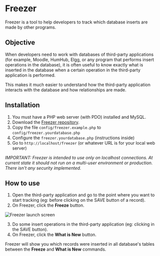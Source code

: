 # Freezer
Freezer is a tool to help developers to track which database inserts are made by other programs.

## Objective
When developers need to work with databases of third-party applications (for example, Moodle, HumHub, Elgg, or any program that performs insert operations in the database), it is often useful to know exactly what is inserted in the database when a certain operation in the third-party application is performed.

This makes it much easier to understand how the third-party application interacts with the database and how relationships are made.

## Installation
1. You must have a PHP web server (with PDO) installed and MySQL.
2. Download the [Freezer repository](https://github.com/llagerlof/freezer).
3. Copy the file `config/freezer.example.php` to `config/freezer.yourdatabase.php`
4. Configure the `freezer.yourdatabase.php` (instructions inside)
5. Go to `http://localhost/freezer` (or whatever URL is for your local web server)

*IMPORTANT: Freezer is intended to use only on localhost connections. At current state it should not run on a multi-user environment or production. There isn't any security implemented.*

## How to use
1. Open the third-party application and go to the point where you want to start tracking (eg: before clicking on the SAVE button of a record).
2. On Freezer, click the **Freeze** button.

![Freezer launch screen](https://i.imgur.com/9VfVvHe.png)

3. Do some insert operations in the third-party application (eg: clicking in the SAVE button).
4. On Freezer, click the **What is New** button.

Freezer will show you which records were inserted in all database's tables between the **Freeze** and **What is New** commands.
